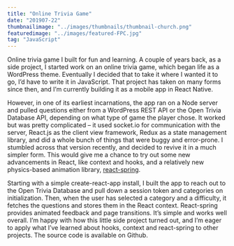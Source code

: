 ```yaml
---
title: "Online Trivia Game"
date: "201907-22"
thumbnailimage: "../images/thumbnails/thumbnail-church.png"
featuredimage: "../images/featured-FPC.jpg"
tag: "JavaScript"
---
```


Online trivia game I built for fun and learning. A couple of years back, as a side project, I started work on an online trivia game, which began life as a WordPress theme. Eventually I decided that to take it where I wanted it to go, I’d have to write it in JavaScript. That project has taken on many forms since then, and I’m currently building it as a mobile app in React Native.

However, in one of its earliest incarnations, the app ran on a Node server and pulled questions either from a WordPress REST API or the Open Trivia Database API, depending on what type of game the player chose. It worked but was pretty complicated – it used socket.io for communication with the server, React.js as the client view framework, Redux as a state management library, and did a whole bunch of things that were buggy and error-prone. I stumbled across that version recently, and decided to revive it in a much simpler form. This would give me a chance to try out some new advancements in React, like context and hooks, and a relatively new physics-based animation library, [react-spring](https://www.google.com).

Starting with a simple create-react-app install, I built the app to reach out to the Open Trivia Database and pull down a session token and categories on initialization. Then, when the user has selected a category and a difficulty, it fetches the questions and stores them in the React context. React-spring provides animated feedback and page transitions. It’s simple and works well overall. I’m happy with how this little side project turned out, and I’m eager to apply what I’ve learned about hooks, context and react-spring to other projects. The source code is available on Github.
